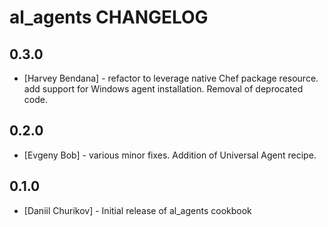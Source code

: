 al_agents CHANGELOG
==========================

0.3.0
-----
- [Harvey Bendana] - refactor to leverage native Chef package resource. 
  add support for Windows agent installation. Removal of deprocated code.

0.2.0
-----
- [Evgeny Bob] - various minor fixes. Addition of Universal Agent recipe.

0.1.0
-----
- [Daniil Churikov] - Initial release of al_agents cookbook

